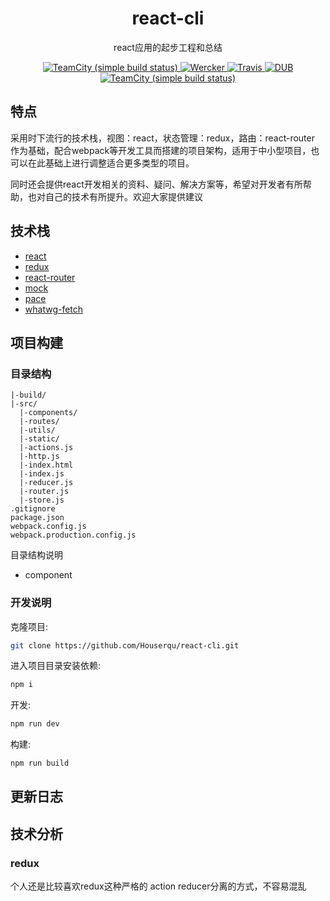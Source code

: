 <h1 align='center'>react-cli</h1>
<p align='center'>react应用的起步工程和总结</p>

<p align='center'>
  <a href="https://github.com/facebook/react">
    <img src="https://camo.githubusercontent.com/edda976676ecfa3993474b1c1d7bcd120cfd2011/68747470733a2f2f696d672e736869656c64732e696f2f62616467652f72656163742d25374531352e362e312d677265656e2e737667" alt="TeamCity (simple build status)" data-canonical-src="https://img.shields.io/badge/react-%7E15.6.1-green.svg" style="max-width:100%;">
  </a>
  <a href="https://github.com/reactjs/redux">
    <img src="https://camo.githubusercontent.com/9450857857183c28a628e3986dd3753a0a76d5b5/68747470733a2f2f696d672e736869656c64732e696f2f62616467652f72656475782d253545332e372e322d677265656e2e737667" alt="Wercker" data-canonical-src="https://img.shields.io/badge/redux-%5E3.7.2-green.svg" style="max-width:100%;">
  </a>
  <a href="https://github.com/ReactTraining/react-router">
    <img src="https://camo.githubusercontent.com/b7a8d8cd8681575533ed05805f61c8f55a21f0f3/68747470733a2f2f696d672e736869656c64732e696f2f62616467652f72656163742d2d726f757465722d253545332e302e332d677265656e2e737667" alt="Travis" data-canonical-src="https://img.shields.io/badge/react--router-%5E3.0.3-green.svg" style="max-width:100%;">
  </a>
  <a href="https://opensource.org/licenses/MIT">
    <img src="https://camo.githubusercontent.com/3f7996bf7bd441deb7199c498aaa835164dee8da/68747470733a2f2f696d672e736869656c64732e696f2f6475622f6c2f766962652d642e737667" alt="DUB" data-canonical-src="https://img.shields.io/dub/l/vibe-d.svg" style="max-width:100%;"></a>
  <a href="https://github.com/Houserqu/react-cli/pulls">
    <img src="https://camo.githubusercontent.com/ef7f9a5121a87ec0b41fbf403d164240737178e8/68747470733a2f2f696d672e736869656c64732e696f2f62616467652f70756c6c25323072657175657374732d77656c636f6d652d626c75652e737667" alt="TeamCity (simple build status)" data-canonical-src="https://img.shields.io/badge/pull%20requests-welcome-blue.svg" style="max-width:100%;">
  </a>
</p>

## 特点

采用时下流行的技术栈，视图：react，状态管理：redux，路由：react-router 作为基础，配合webpack等开发工具而搭建的项目架构，适用于中小型项目，也可以在此基础上进行调整适合更多类型的项目。

同时还会提供react开发相关的资料、疑问、解决方案等，希望对开发者有所帮助，也对自己的技术有所提升。欢迎大家提供建议

## 技术栈

- [react](https://facebook.github.io/react/)
- [redux](https://github.com/reactjs/redux)
- [react-router](https://github.com/ReactTraining/react-router)
- [mock](https://github.com/nuysoft/Mock)
- [pace](https://github.com/HubSpot/pace)
- [whatwg-fetch](https://github.com/github/fetch)

## 项目构建

### 目录结构

```
|-build/
|-src/
  |-components/
  |-routes/
  |-utils/
  |-static/
  |-actions.js
  |-http.js
  |-index.html
  |-index.js
  |-reducer.js
  |-router.js
  |-store.js
.gitignore
package.json
webpack.config.js
webpack.production.config.js
```

目录结构说明
- component

### 开发说明

克隆项目:

```bash
git clone https://github.com/Houserqu/react-cli.git
```

进入项目目录安装依赖:

```bash
npm i 
```

开发:

```bash 
npm run dev
```

构建:

```bash 
npm run build
````

## 更新日志


## 技术分析

### redux
个人还是比较喜欢redux这种严格的 action reducer分离的方式，不容易混乱